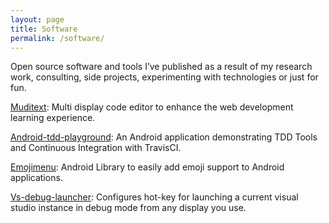 ```yaml
---
layout: page
title: Software
permalink: /software/
---
```


Open source software and tools I’ve published as a result of my research work, consulting, side projects, experimenting with technologies or just for fun.

[Muditext](https://github.com/pestrada/muditext/): Multi display code editor to enhance the web development learning experience.

[Android-tdd-playground](https://github.com/pestrada/android-tdd-playground/): An Android application demonstrating TDD Tools and Continuous Integration with TravisCI.

[Emojimenu](https://github.com/pestrada/emojimenu/): Android Library to easily add emoji support to Android applications.

[Vs-debug-launcher](https://github.com/pestrada/vs-debug-launcher/): Configures hot-key for launching a current visual studio instance in debug mode from any display you use.